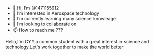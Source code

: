 - 👋 Hi, I’m @1471155912
- 👀 I’m interested in Aerospace technology
- 🌱 I’m currently learning many science knowleage
- 💞️ I’m looking to collaborate on 
- 📫 How to reach me ???

<!---
1471155912/1471155912 is a ✨ special ✨ repository because its `README.md` (this file) appears on your GitHub profile.
You can click the Preview link to take a look at your changes.
--->
Hello,I'm CYY,a common student with a great interest in science and technology.Let's work together to make the world better 
